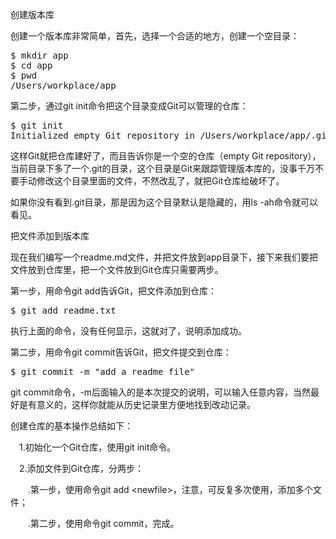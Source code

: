 创建版本库

创建一个版本库非常简单，首先，选择一个合适的地方，创建一个空目录：
<pre>
$ mkdir app
$ cd app
$ pwd
/Users/workplace/app
</pre>
第二步，通过git init命令把这个目录变成Git可以管理的仓库：
<pre>
$ git init
Initialized empty Git repository in /Users/workplace/app/.git/
</pre>
这样Git就把仓库建好了，而且告诉你是一个空的仓库（empty Git repository），当前目录下多了一个.git的目录，这个目录是Git来跟踪管理版本库的，没事千万不要手动修改这个目录里面的文件，不然改乱了，就把Git仓库给破坏了。

如果你没有看到.git目录，那是因为这个目录默认是隐藏的，用ls -ah命令就可以看见。

把文件添加到版本库

现在我们编写一个readme.md文件，并把文件放到app目录下，接下来我们要把文件放到仓库里，把一个文件放到Git仓库只需要两步。

第一步，用命令git add告诉Git，把文件添加到仓库：
<pre>
$ git add readme.txt
</pre>
执行上面的命令，没有任何显示，这就对了，说明添加成功。

第二步，用命令git commit告诉Git，把文件提交到仓库：
<pre>
$ git commit -m "add a readme file"
</pre>
git commit命令，-m后面输入的是本次提交的说明，可以输入任意内容，当然最好是有意义的，这样你就能从历史记录里方便地找到改动记录。


创建仓库的基本操作总结如下：


&emsp;1.初始化一个Git仓库，使用git init命令。

&emsp;2.添加文件到Git仓库，分两步：

&emsp;&emsp;.第一步，使用命令git add &lt;newfile>，注意，可反复多次使用，添加多个文件；

&emsp;&emsp;.第二步，使用命令git commit，完成。
